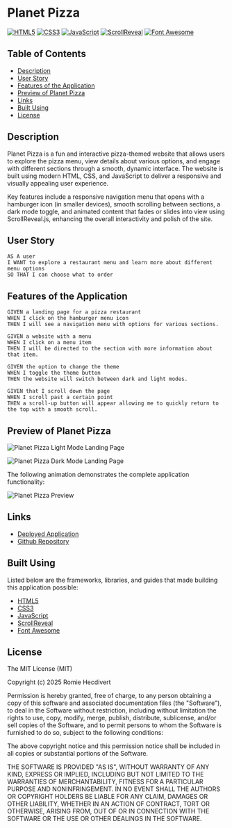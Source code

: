 # Planet Pizza

[![HTML5](https://img.shields.io/badge/HTML5-E34F26.svg?logo=html5&logoColor=white)](https://developer.mozilla.org/en-US/docs/Web/HTML)
[![CSS3](https://img.shields.io/badge/CSS3-1572B6.svg?logo=css3&logoColor=white)](https://developer.mozilla.org/en-US/docs/Web/CSS)
[![JavaScript](https://img.shields.io/badge/JavaScript-F7DF1E.svg?logo=javascript&logoColor=black)](https://developer.mozilla.org/en-US/docs/Web/JavaScript)
[![ScrollReveal](https://img.shields.io/badge/ScrollReveal-4.0.9-29B6F6.svg)](https://scrollrevealjs.org/)
[![Font Awesome](https://img.shields.io/badge/Font%20Awesome-6.5.0-339AF0.svg?logo=fontawesome&logoColor=white)](https://fontawesome.com/)

## Table of Contents

- [Description](#description)
- [User Story](#user-story)
- [Features of the Application](#features-of-the-application)
- [Preview of Planet Pizza](#preview-of-planet-pizza)
- [Links](#links)
- [Built Using](#built-using)
- [License](#license)

## Description

Planet Pizza is a fun and interactive pizza-themed website that allows users to explore the pizza menu, view details about various options, and engage with different sections through a smooth, dynamic interface. The website is built using modern HTML, CSS, and JavaScript to deliver a responsive and visually appealing user experience.

Key features include a responsive navigation menu that opens with a hamburger icon (in smaller devices), smooth scrolling between sections, a dark mode toggle, and animated content that fades or slides into view using ScrollReveal.js, enhancing the overall interactivity and polish of the site.

## User Story

```
AS A user
I WANT to explore a restaurant menu and learn more about different menu options
SO THAT I can choose what to order
```

## Features of the Application

```
GIVEN a landing page for a pizza restaurant
WHEN I click on the hamburger menu icon
THEN I will see a navigation menu with options for various sections.

GIVEN a website with a menu
WHEN I click on a menu item
THEN I will be directed to the section with more information about that item.

GIVEN the option to change the theme
WHEN I toggle the theme button
THEN the website will switch between dark and light modes.

GIVEN that I scroll down the page
WHEN I scroll past a certain point
THEN a scroll-up button will appear allowing me to quickly return to the top with a smooth scroll.
```

## Preview of Planet Pizza

![Planet Pizza Light Mode Landing Page](https://github.com/user-attachments/assets/1997fed3-78f2-4a8b-a262-b4194f06e2b5)

![Planet Pizza Dark Mode Landing Page](https://github.com/user-attachments/assets/572c8d2d-8092-4494-89f9-6c26a66f6c79)

The following animation demonstrates the complete application functionality:

![Planet Pizza Preview]()

## Links

- [Deployed Application](https://eat-planet-pizza.netlify.app)
- [Github Repository](https://github.com/rh9891/PlanetPizza)

## Built Using

Listed below are the frameworks, libraries, and guides that made building this application possible:

- [HTML5](https://developer.mozilla.org/en-US/docs/Web/HTML)
- [CSS3](https://developer.mozilla.org/en-US/docs/Web/CSS)
- [JavaScript](https://developer.mozilla.org/en-US/docs/Web/JavaScript)
- [ScrollReveal](https://scrollrevealjs.org/)
- [Font Awesome](https://fontawesome.com/)

## License

The MIT License (MIT)

Copyright (c) 2025 Romie Hecdivert

Permission is hereby granted, free of charge, to any person obtaining a copy of this software and associated
documentation files (the "Software"), to deal in the Software without restriction, including without limitation the
rights to use, copy, modify, merge, publish, distribute, sublicense, and/or sell copies of the Software, and to permit
persons to whom the Software is furnished to do so, subject to the following conditions:

The above copyright notice and this permission notice shall be included in all copies or substantial portions of the
Software.

THE SOFTWARE IS PROVIDED "AS IS", WITHOUT WARRANTY OF ANY KIND, EXPRESS OR IMPLIED, INCLUDING BUT NOT LIMITED TO THE
WARRANTIES OF MERCHANTABILITY, FITNESS FOR A PARTICULAR PURPOSE AND NONINFRINGEMENT. IN NO EVENT SHALL THE AUTHORS OR
COPYRIGHT HOLDERS BE LIABLE FOR ANY CLAIM, DAMAGES OR OTHER LIABILITY, WHETHER IN AN ACTION OF CONTRACT, TORT OR
OTHERWISE, ARISING FROM, OUT OF OR IN CONNECTION WITH THE SOFTWARE OR THE USE OR OTHER DEALINGS IN THE SOFTWARE.
